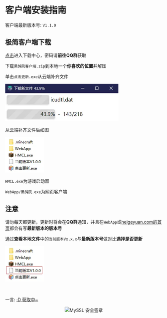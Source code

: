 # 客户端安装指南

客户端最新版本号: `V1.1.0`

## 极简客户端下载

[点击](https://qiaoshouzi.lanzoui.com/s/heigeyuan)进入下载中心，密码请**前往QQ群**获取

下载`黑鸽院客户端.zip`到本地一个**你喜欢的位置**并解压

单击`点击更新.exe`从云端补齐文件

![](./_img/McAppHelp-1.webp)

从云端补齐文件后如图

![](./_img/McAppHelp-2.webp)

`HMCL.exe`为游戏启动器

`WebApp/黑鸽院.exe`为网页客户端

## 注意

请勿每天都更新，更新时将会在**QQ群**通知，并且在`WebApp`或[heigeyuan.com的首页](/)都会有写**最新版本的版本号**

通过**查看本地文件**中的`当前版本Vx.x.x`与**最新版本号**做对比**选择是否更新**

![图片: ./_img/McAppHelp-3.webp](./_img/McAppHelp-3.webp)

<br>
<p id="hitokoto">一言: <a href="#/McAppHelp" id="hitokoto_text" target="blank">:D 获取中~</a></p>
<div title="MySSL 安全签章" id="myssl_seal" onclick="window.open('https://myssl.com/seal/detail?domain=www.heigeyuan.com','MySSL安全签章','height=800,width=470,top=0,right=0,toolbar=no,menubar=no,scrollbars=no,resizable=no,location=no,status=no')" style="text-align: center"><img src="https://sealres.myssl.com/seal/img/1x/seal.svg?domain=www.heigeyuan.com" alt="MySSL 安全签章" style="width: 100px; height: auto; cursor: pointer"></div>